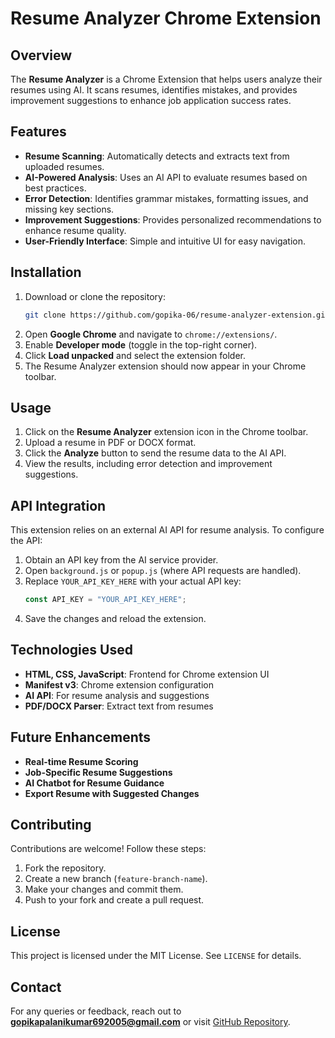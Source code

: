 # Resume Analyzer Chrome Extension

## Overview
The **Resume Analyzer** is a Chrome Extension that helps users analyze their resumes using AI. It scans resumes, identifies mistakes, and provides improvement suggestions to enhance job application success rates.

## Features
- **Resume Scanning**: Automatically detects and extracts text from uploaded resumes.
- **AI-Powered Analysis**: Uses an AI API to evaluate resumes based on best practices.
- **Error Detection**: Identifies grammar mistakes, formatting issues, and missing key sections.
- **Improvement Suggestions**: Provides personalized recommendations to enhance resume quality.
- **User-Friendly Interface**: Simple and intuitive UI for easy navigation.

## Installation
1. Download or clone the repository:
   ```sh
   git clone https://github.com/gopika-06/resume-analyzer-extension.git
   ```
2. Open **Google Chrome** and navigate to `chrome://extensions/`.
3. Enable **Developer mode** (toggle in the top-right corner).
4. Click **Load unpacked** and select the extension folder.
5. The Resume Analyzer extension should now appear in your Chrome toolbar.

## Usage
1. Click on the **Resume Analyzer** extension icon in the Chrome toolbar.
2. Upload a resume in PDF or DOCX format.
3. Click the **Analyze** button to send the resume data to the AI API.
4. View the results, including error detection and improvement suggestions.

## API Integration
This extension relies on an external AI API for resume analysis. To configure the API:
1. Obtain an API key from the AI service provider.
2. Open `background.js` or `popup.js` (where API requests are handled).
3. Replace `YOUR_API_KEY_HERE` with your actual API key:
   ```javascript
   const API_KEY = "YOUR_API_KEY_HERE";
   ```
4. Save the changes and reload the extension.

## Technologies Used
- **HTML, CSS, JavaScript**: Frontend for Chrome extension UI
- **Manifest v3**: Chrome extension configuration
- **AI API**: For resume analysis and suggestions
- **PDF/DOCX Parser**: Extract text from resumes

## Future Enhancements
- **Real-time Resume Scoring**
- **Job-Specific Resume Suggestions**
- **AI Chatbot for Resume Guidance**
- **Export Resume with Suggested Changes**

## Contributing
Contributions are welcome! Follow these steps:
1. Fork the repository.
2. Create a new branch (`feature-branch-name`).
3. Make your changes and commit them.
4. Push to your fork and create a pull request.

## License
This project is licensed under the MIT License. See `LICENSE` for details.

## Contact
For any queries or feedback, reach out to **gopikapalanikumar692005@gmail.com** or visit [GitHub Repository](https://github.com/gopika-06/resume-analyzer-extension).


